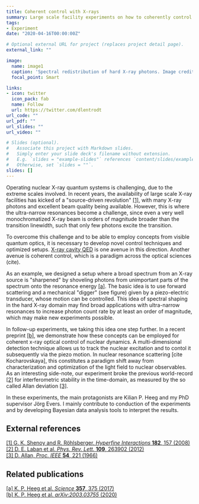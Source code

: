 ```yaml
---
title: Coherent control with X-rays
summary: Large scale facility experiments on how to coherently control X-rays and nuclei
tags:
- Experiment
date: "2020-04-16T00:00:00Z"

# Optional external URL for project (replaces project detail page).
external_link: ""

image:
  name: image1
  caption: 'Spectral redistribution of hard X-ray photons. Image credit: [**Jörg Evers**](https://www.mpi-hd.mpg.de/personalhomes/evers/)'
  focal_point: Smart

links:
- icon: twitter
  icon_pack: fab
  name: Follow
  url: https://twitter.com/dlentrodt
url_code: ""
url_pdf: ""
url_slides: ""
url_video: ""

# Slides (optional).
#   Associate this project with Markdown slides.
#   Simply enter your slide deck's filename without extension.
#   E.g. `slides = "example-slides"` references `content/slides/example-slides.md`.
#   Otherwise, set `slides = ""`.
slides: []
---
```


Operating nuclear X-ray quantum systems is challenging, due to the extreme scales involved. In recent years, the availability of large scale X-ray facilities has kicked of a "source-driven revolution" [[1]](#external-references), with many X-ray photons and excellent beam quality being available. However, this is where the ultra-narrow resonances become a challenge, since even a very well monochromatized X-ray beam is orders of magnitude broader than the transition linewidth, such that only few photons excite the transition.

To overcome this challenge and to be able to employ concepts from visible quantum optics, it is necessary to develop novel control techniques and optimized setups. [X-ray cavity QED](/project/xraycavtheory) is one avenue in this direction. Another avenue is coherent control, which is a paradigm across the optical sciences (cite).

As an example, we designed a setup where a broad spectrum from an X-ray source is "sharpened" by shoveling photons from unimportant parts of the spectrum onto the resonance energy [[a]](#related-publications). The basic idea is to use forward scattering and a mechanical "digger" (see figure) given by a piezo-electric transducer, whose motion can be controlled. This idea of spectral shaping in the hard X-ray domain may find broad applications with ultra-narrow resonances to increase photon count rate by at least an order of magnitude, which may make new experiments possible.

In follow-up experiments, we taking this idea one step further. In a recent preprint [[b]](#related-publications), we demonstrate how these concepts can be employed for coherent x-ray optical control of nuclear dynamics. A multi-dimensional detection technique allows us to track the nuclear excitation and to contol it subsequently via the piezo motion. In nuclear resonance scattering [cite Kocharovskaya], this constitutes a paradigm shift away from characterization and optimization of the light field to nuclear observables. As an interesting side-note, our experiment broke the previous world-record [[2]](#external-references) for interferometric stability in the time-domain, as measured by the so called Allan deviation [[3]](#external-references).

In these experiments, the main protagonists are Kilian P. Heeg and my PhD supervisor Jörg Evers. I mainly contribute to conduction of the experiments and by developing Bayesian data analysis tools to interpret the results.

External references
------------------- 
[[1] G. K. Shenoy and R. Röhlsberger, *Hyperfine Interactions* **182**, 157 (2008)](http://dx.doi.org/10.1007/s10751-008-9720-y) 
[[2] D. E. Laban et al. *Phys. Rev. Lett.* **109**, 263902 (2012)](https://doi.org/10.1103/PhysRevLett.109.263902)  
[[3] D. Allan, *Proc. IEEE* **54**, 221 (1966)](https://doi.org/10.1109/PROC.1966.4634)

Related publications
--------------------

[[a] K. P. Heeg et al. *Science* **357**, 375 (2017)](/publication/heeg2017_science)   
[[b] K. P. Heeg et al. *arXiv:2003.03755* (2020)](/publication/heeg2020_preprint)